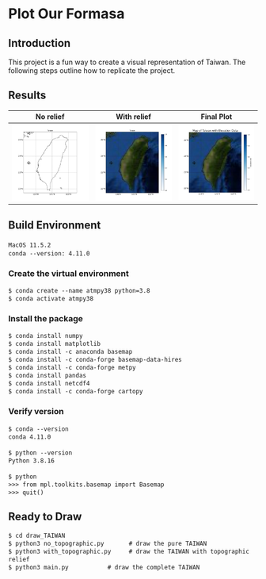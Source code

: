 # Plot Our Formasa

## Introduction

This project is a fun way to create a visual representation of Taiwan. The following steps outline how to replicate the project.

## Results

| No relief | With relief | Final Plot |
| :---: | :---: | :---: |
| ![](./img/Taiwan_no_topographic.jpg) | ![](./img/Taiwan_with_topographic.jpg) | ![](./img/Taiwan.jpg) |


<!-- | No relief | With relief |Final |
| :---: | :---: | :---: |
| <img src="./img/Taiwan_no_topographic.jpg" width="200"/> | <img src="./img/Taiwan_with_topographic.jpg" width="200"/> | <img src="./img/Taiwan.jpg" width="200"/> | -->

## Build Environment

`MacOS 11.5.2`  
`conda --version: 4.11.0`

### Create the virtual environment
``` vim
$ conda create --name atmpy38 python=3.8
$ conda activate atmpy38
```

### Install the package
``` vim
$ conda install numpy
$ conda install matplotlib
$ conda install -c anaconda basemap
$ conda install -c conda-forge basemap-data-hires
$ conda install -c conda-forge metpy
$ conda install pandas
$ conda install netcdf4
$ conda install -c conda-forge cartopy
```

### Verify version

``` vim
$ conda --version
conda 4.11.0

$ python --version
Python 3.8.16

$ python
>>> from mpl.toolkits.basemap import Basemap
>>> quit()
```

## Ready to Draw

```vim
$ cd draw_TAIWAN
$ python3 no_topographic.py       # draw the pure TAIWAN 
$ python3 with_topographic.py     # draw the TAIWAN with topographic relief
$ python3 main.py           # draw the complete TAIWAN
```


